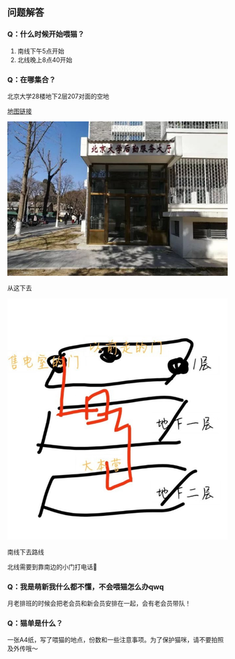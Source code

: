 ## 问题解答

### Q：什么时候开始喂猫？

1. 南线下午5点开始
2. 北线晚上8点40开始

### Q：在哪集合？

北京大学28楼地下2层207对面的空地

[地图链接](https://gaode.com/search?id=B000A9O1VU&city=110108&geoobj=116.299975%7C39.988843%7C116.326439%7C40.002716&query_type=IDQ&query=北京大学28号楼&zoom=15.64)

![下去位置](picture/下去位置.jpeg)

从这下去

![下去路线](picture/下去路线.jpeg)

南线下去路线

北线需要到靠南边的小门打电话📲

### Q：我是萌新我什么都不懂，不会喂猫怎么办qwq

月老排班的时候会把老会员和新会员安排在一起，会有老会员带队！

### Q：猫单是什么？

一张A4纸，写了喂猫的地点，份数和一些注意事项。为了保护猫咪，请不要拍照及外传哦～